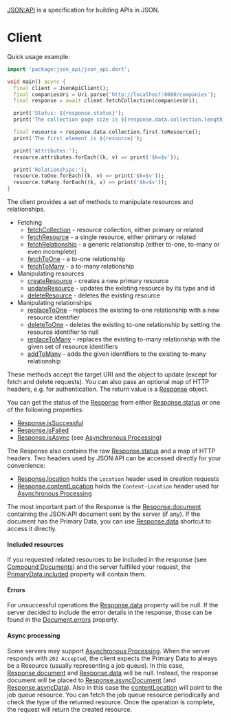 [JSON:API](http://jsonapi.org) is a specification for building APIs in JSON. 

# Client
Quick usage example:
```dart
import 'package:json_api/json_api.dart';

void main() async {
  final client = JsonApiClient();
  final companiesUri = Uri.parse('http://localhost:8080/companies');
  final response = await client.fetchCollection(companiesUri);

  print('Status: ${response.status}');
  print('The collection page size is ${response.data.collection.length}');

  final resource = response.data.collection.first.toResource();
  print('The first element is ${resource}');

  print('Attributes:');
  resource.attributes.forEach((k, v) => print('$k=$v'));

  print('Relationships:');
  resource.toOne.forEach((k, v) => print('$k=$v'));
  resource.toMany.forEach((k, v) => print('$k=$v'));
}
```

The client provides a set of methods to manipulate resources and relationships.
- Fetching
    - [fetchCollection](https://pub.dartlang.org/documentation/json_api/latest/json_api/JsonApiClient/fetchCollection.html) - resource collection, either primary or related
    - [fetchResource](https://pub.dartlang.org/documentation/json_api/latest/json_api/JsonApiClient/fetchResource.html) - a single resource, either primary or related
    - [fetchRelationship](https://pub.dartlang.org/documentation/json_api/latest/json_api/JsonApiClient/fetchRelationship.html) - a generic relationship (either to-one, to-many or even incomplete)
    - [fetchToOne](https://pub.dartlang.org/documentation/json_api/latest/json_api/JsonApiClient/fetchToOne.html) - a to-one relationship
    - [fetchToMany](https://pub.dartlang.org/documentation/json_api/latest/json_api/JsonApiClient/fetchToMany.html) - a to-many relationship
- Manipulating resources
    - [createResource](https://pub.dartlang.org/documentation/json_api/latest/json_api/JsonApiClient/createResource.html) - creates a new primary resource
    - [updateResource](https://pub.dartlang.org/documentation/json_api/latest/json_api/JsonApiClient/updateResource.html) - updates the existing resource by its type and id
    - [deleteResource](https://pub.dartlang.org/documentation/json_api/latest/json_api/JsonApiClient/deleteResource.html) - deletes the existing resource
- Manipulating relationships
    - [replaceToOne](https://pub.dartlang.org/documentation/json_api/latest/json_api/JsonApiClient/replaceToOne.html) - replaces the existing to-one relationship with a new resource identifier
    - [deleteToOne](https://pub.dartlang.org/documentation/json_api/latest/json_api/JsonApiClient/deleteToOne.html) - deletes the existing to-one relationship by setting the resource identifier to null
    - [replaceToMany](https://pub.dartlang.org/documentation/json_api/latest/json_api/JsonApiClient/replaceToMany.html) - replaces the existing to-many relationship with the given set of resource identifiers
    - [addToMany](https://pub.dartlang.org/documentation/json_api/latest/json_api/JsonApiClient/addToMany.html) - adds the given identifiers to the existing to-many relationship
    
These methods accept the target URI and the object to update (except for fetch and delete requests).
You can also pass an optional map of HTTP headers, e.g. for authentication. The return value
is a [Response] object. 

You can get the status of the [Response] from either [Response.status] or one of the following properties: 
- [Response.isSuccessful]
- [Response.isFailed]
- [Response.isAsync] (see [Asynchronous Processing])

The Response also contains the raw [Response.status] and a map of HTTP headers.
Two headers used by JSON:API can be accessed directly for your convenience:
- [Response.location] holds the `Location` header used in creation requests
- [Response.contentLocation] holds the `Content-Location` header used for [Asynchronous Processing]

The most important part of the Response is the [Response.document] containing the JSON:API document sent by the server (if any). 
If the document has the Primary Data, you can use [Response.data] shortcut to access it directly.

#### Included resources
If you requested related resources to be included in the response (see [Compound Documents]) and the server fulfilled
your request, the [PrimaryData.included] property will contain them.

#### Errors
For unsuccessful operations the [Response.data] property will be null. 
If the server decided to include the error details in the response, those can be found in the  [Document.errors] property.


#### Async processing
Some servers may support [Asynchronous Processing].
When the server responds with `202 Accepted`, the client expects the Primary Data to always be a Resource (usually
representing a job queue). In this case, [Response.document] and [Response.data] will be null. Instead, 
the response document will be placed to [Response.asyncDocument] (and [Response.asyncData]). 
Also in this case the [contentLocation](https://pub.dartlang.org/documentation/json_api/latest/json_api/Response/contentLocation.html)
will point to the job queue resource. You can fetch the job queue resource periodically and check
the type of the returned resource. Once the operation is complete, the request will return the created resource.



[Response]: https://pub.dartlang.org/documentation/json_api/latest/json_api/Response-class.html
[Response.data]: https://pub.dartlang.org/documentation/json_api/latest/json_api/Response/data.html
[Response.document]: https://pub.dartlang.org/documentation/json_api/latest/json_api/Response/document.html
[Response.isSuccessful]: https://pub.dartlang.org/documentation/json_api/latest/json_api/Response/isSuccessful.html
[Response.isFailed]: https://pub.dartlang.org/documentation/json_api/latest/json_api/Response/isFailed.html
[Response.isAsync]: https://pub.dartlang.org/documentation/json_api/latest/json_api/Response/isAsync.html
[Response.location]: https://pub.dartlang.org/documentation/json_api/latest/json_api/Response/location.html
[Response.contentLocation]: https://pub.dartlang.org/documentation/json_api/latest/json_api/Response/contentLocation.html
[Response.status]: https://pub.dartlang.org/documentation/json_api/latest/json_api/Response/status.html
[Response.asyncDocument]: https://pub.dartlang.org/documentation/json_api/latest/json_api/Response/asyncDocument.html
[Response.asyncData]: https://pub.dartlang.org/documentation/json_api/latest/json_api/Response/asyncData.html

[PrimaryData.included]: https://pub.dev/documentation/json_api/latest/document/PrimaryData/included.html

[Document.errors]: https://pub.dev/documentation/json_api/latest/document/Document/errors.html

[Asynchronous Processing]: https://jsonapi.org/recommendations/#asynchronous-processing
[Compound Documents]: https://jsonapi.org/format/#document-compound-documents